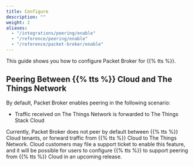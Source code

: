 ```yaml
---
title: Configure
description: ""
weight: 2
aliases:
  - "/integrations/peering/enable"
  - "/reference/peering/enable"
  - "/reference/packet-broker/enable"
---
```


This guide shows you how to configure Packet Broker for {{% tts %}}.

<!--more-->

## Peering Between {{% tts %}} Cloud and The Things Network

By default, Packet Broker enables peering in the following scenario:

- Traffic received on The Things Network is forwarded to The Things Stack Cloud

Currently, Packet Broker does not peer by default between {{% tts %}} Cloud tenants, or forward traffic from {{% tts %}} Cloud to The Things Network. Cloud customers may file a support ticket to enable this feature, and it will be possible for users to configure {{% tts %}} to support peering from {{% tts %}} Cloud in an upcoming release.

